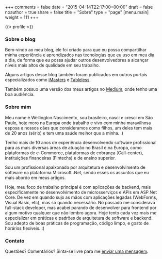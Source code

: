 +++
comments = false
date = "2015-04-14T22:17:00+00:00"
draft = false
noauthor = true
share = false
title = "Sobre"
type = "page"
[menu.main]
weight = 111
+++

{{< profile >}}

### Sobre o blog

Bem-vindo ao meu blog, ele foi criado para que eu possa compartilhar minha experiência e aprendizados nas tecnologias que eu uso em meu dia a dia, de forma que eu possa ajudar outros desenvolvedores a alcançar níveis mais altos de qualidade em seu trabalho.

Alguns artigos desse blog também foram publicados em outros portais especializados como [iMasters](https://imasters.com.br/perfil/wellingtonnascimento) e [Tableless](https://tableless.com.br/authors/wellington-nascimento/).

Também possuo uma versão dos meus artigos no [Medium](https://medium.com/@wellingtonjhn), onde tenho uma boa audiência.

### Sobre mim

Meu nome é Wellington Nascimento, sou brasileiro, nasci e cresci em São Paulo, hoje moro na Europa onde trabalho e vivo com minha maravilhosa esposa e nossos cães que consideramos como filhos, um deles tem mais de 20 anos (sério) e tem uma saúde melhor que a minha. :)

Tenho mais de 10 anos de experiência desenvolvendo software profissional para as mais diversas áreas de atuação no Brasil e na Europa, como plataformas de e-Commerce, plataformas de cobrança (Call-center), instituições financeiras (Fintechs) e de ensino superior.

Sou um profissional apaixonado por arquitetura e desenvolvimento de software na plataforma Microsoft .Net, sendo esses os assuntos que eu mais abordo em meus artigos.

Hoje, meu foco de trabalho principal é com aplicações de backend, mais especificamente no desenvolvimento de microsserviços e APIs em ASP.Net Core. De vez em quando sujo as mãos com aplicações legadas (WebForms, Visual Basic, etc), mas só quando necessário. No passado me considerava full-stack developer, mas acabei parando de desenvolver para frontend por algum motivo qualquer que não lembro agora. Hoje tento cada vez mais me especializar em práticas e padrões de arquitetura de software e backend.
Sou adepto de boas práticas de programação, código limpo, e gosto de horários flexíveis. :)


### Contato

Questões? Comentários? Sinta-se livre para me [enviar uma mensagem](https://www.wellingtonjhn.com/contact/).